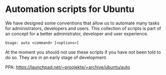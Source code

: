 # Automation scripts for Ubuntu

We have designed some conventions that allow us to automate many tasks for administrators, developers and users. This collection of scripts is part of an concept for a better administrator, developer and user experience.

    Usage: auto <command> [<options>]

At the moment you should not use these scripts if you have not been told to do so. They are in an early stage of development.

PPA: https://launchpad.net/~proojekte/+archive/ubuntu/auto
